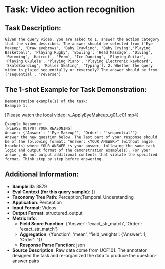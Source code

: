 # Task: Video action recognition

## Task Description:

```
Given the query video, you are asked to 1. answer the action category that the video describes. The answer should be selected from ('Eye Makeup', 'Draw eyebrows', 'Baby Crawling', 'Baby Crying','Playing Basketball', 'Playing Rugby', 'Bowling', 'Head Massage', 'Diving', 'Swimming', 'Haircut', 'Perm', 'Ice Dancing', 'Playing Guitar', 'Playing Ukulele', 'Playing Piano', 'Playing Electronic keyboard', 'SkateBoarding', 'Roller Skating', 'Typing'). 2. Whether the query video is plaied sequentially or reversely? The answer should be from ('sequential', 'reverse')
```

## The 1-shot Example for Task Demonstration:

```
Demonstration example(s) of the task:
Example 1:
```

[Please watch the local video: v_ApplyEyeMakeup_g01_c01.mp4]

```
Example Response:
[PLEASE OUTPUT YOUR REASONING]
Answer: {'Answer': "'Eye Makeup'", 'Order': "'sequential'"}
Answer the new question below. The last part of your response should be of the following format: "Answer: <YOUR ANSWER>" (without angle brackets) where YOUR ANSWER is your answer, following the same task logic and output format of the demonstration example(s). For your answer, do not output additional contents that violate the specified format. Think step by step before answering.
```

## Additional Information:

- **Sample ID**: 3879
- **Eval Context (for this query sample)**: {}
- **Taxonomy Tree Path**: Perception;Temporal_Understanding
- **Application**: Perception
- **Input Format**: Videos
- **Output Format**: structured_output
- **Metric Info**:
  - **Field Score Function**: {'Answer': 'exact_str_match', 'Order': 'exact_str_match'}
  - **Aggregation**: {'function': 'mean', 'field_weights': {'Answer': 1, 'Order': 1}}
  - **Response Parse Function**: json
- **Source Description**: Raw data come from UCF101. The annotator designed the task and re-organized the data to produce the question-answer pairs
